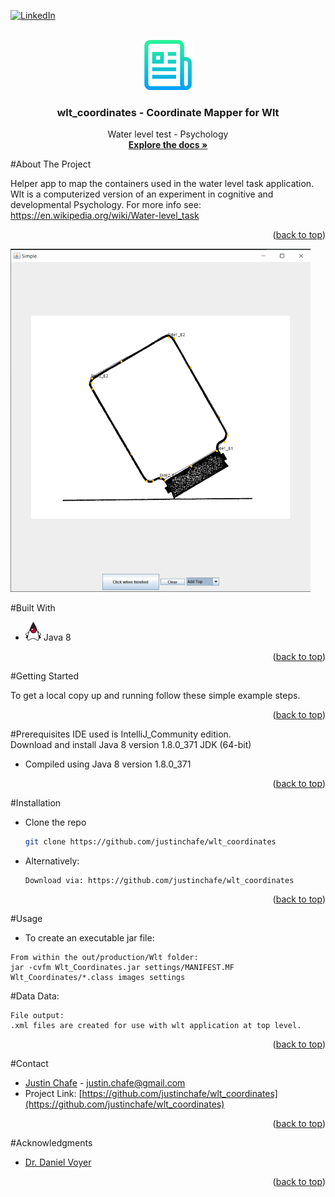 [![LinkedIn][linkedin-shield]][linkedin-url]

<!-- PROJECT LOGO -->
<br />
<div align="center">
  <a href="https://github.com/justinchafe/wlt_coordinates">
    <img src="images/logo.png" alt="Logo" width="80" height="80">
  </a>

<h3 align="center">wlt_coordinates - Coordinate Mapper for Wlt</h3>

  <p align="center">
    Water level test - Psychology
    <br />
    <a href="https://github.com/justinchafe/wlt_coordinates"><strong>Explore the docs »</strong></a>
    <br />
  </p>
</div>

<!-- ABOUT THE PROJECT -->
#About The Project

<p align="left">
Helper app to map the containers used in the water level task application. Wlt is a computerized version of an experiment in cognitive and developmental Psychology.  For more info see:
<a href="https://en.wikipedia.org/wiki/Water-level_task">https://en.wikipedia.org/wiki/Water-level_task </a>
</p>
<p align="right">(<a href="#readme-top">back to top</a>)</p>

[![Product Name Screen Shot][product-screenshot]](https://github.com/justinchafe/wlt_coordinates)

#Built With
* [![Java][Java-screenshot]][Java-url] Java 8
<p align="right">(<a href="#readme-top">back to top</a>)</p>

<!-- GETTING STARTED -->
#Getting Started

To get a local copy up and running follow these simple example steps.
<p align="right">(<a href="#readme-top">back to top</a>)</p>

#Prerequisites
IDE used is IntelliJ_Community edition.<br>
Download and install Java 8 version 1.8.0_371 JDK  (64-bit)
* Compiled using Java 8 version 1.8.0_371

<p align="right">(<a href="#readme-top">back to top</a>)</p>

#Installation

* Clone the repo
   ```sh
   git clone https://github.com/justinchafe/wlt_coordinates
   ```
* Alternatively:
   ```
   Download via: https://github.com/justinchafe/wlt_coordinates
   ```
<p align="right">(<a href="#readme-top">back to top</a>)</p>

<!-- USAGE EXAMPLES -->
#Usage
* To create an executable jar file:
 ```
From within the out/production/Wlt folder:
jar -cvfm Wlt_Coordinates.jar settings/MANIFEST.MF Wlt_Coordinates/*.class images settings
```
#Data
Data:
```
File output: 
.xml files are created for use with wlt application at top level.
```
<p align="right">(<a href="#readme-top">back to top</a>)</p>

<!-- CONTACT -->
#Contact

* [Justin Chafe](https://www.linkedin.com/in/justin-chafe/) - justin.chafe@gmail.com
* Project Link: [https://github.com/justinchafe/wlt_coordinates](https://github.com/justinchafe/wlt_coordinates)

<p align="right">(<a href="#readme-top">back to top</a>)</p>

<!-- ACKNOWLEDGMENTS -->
#Acknowledgments
* <a href="https://www.unb.ca/faculty-staff/directory/arts-fr-psychology/voyer-daniel.html">Dr. Daniel Voyer </a>
<p align="right">(<a href="#readme-top">back to top</a>)</p>

<!-- MARKDOWN LINKS & IMAGES -->
<!-- https://www.markdownguide.org/basic-syntax/#reference-style-links -->
[linkedin-shield]: https://img.shields.io/badge/-LinkedIn-black.svg?style=for-the-badge&logo=linkedin&colorB=555
[linkedin-url]: https://www.linkedin.com/in/justin-chafe/
[product-screenshot]: images/ScreenshotWlt.png
[Java-screenshot]: images/javatiny.png
[Java-url]: https://www.oracle.com/ca-en/java/technologies/downloads/